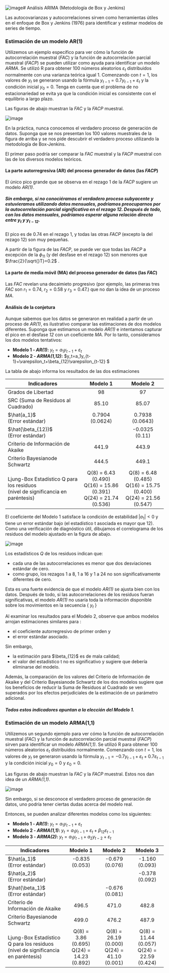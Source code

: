 ![image](https://github.com/alvaroperdomo/World-Econometrics/assets/127871747/211a5160-5256-45f8-93ae-121ab9450cee)# Análisis ARIMA (Metodología de Box y Jenkins)

Las autocovarianzas y autocorrelaciones sirven como herramientas útiles en el enfoque de Box y Jenkins (1976) para identificar y estimar modelos de series de tiempo. 


### Estimación de un modelo AR(1)
Utilizemos un ejemplo específico para ver cómo la función de autocorrelación muestral (_FAC_) y la función de autocorrelación parcial muestral (_FACP_) se pueden utilizar como ayuda para identificar un modelo _ARMA_. 
Se utilizó R para obtener 100 números aleatorios $\varepsilon_t$ distribuidos normalmente con una varianza teórica igual $1$. Comenzando con $t=1$, los valores de $y_t$ se generaron usando la fórmula $y_{t-1}=0.7y_{t-1}+\varepsilon_t$ y la condición inicial $y_0=0$. Tenga en cuenta que el problema de no estacionariedad se evita ya que la condición inicial es consistente con el equilibrio a largo plazo. 

Las figuras de abajo muestran la _FAC_ y la _FACP_ muestral. 

![image](https://github.com/alvaroperdomo/World-Econometrics/assets/127871747/d051567c-1c96-4305-9a5b-f2f9340192da)

En la práctica, nunca conocemos el verdadero proceso de generación de datos. Suponga que se nos presentan los $100$ valores muestrales de la figura de arriba y se nos pide descubrir el verdadero proceso utilizando la metodología de Box-Jenkins. 

El primer paso podría ser comparar la _FAC_ muestral y la _FACP_ muestral con las de los diversos modelos teóricos. 

#### La parte autorregresiva (AR) del proceso generador de datos (las _FACP_)
El único pico grande que se observa en el rezago $1$ de la _FACP_ sugiere un modelo _AR(1)_.

##### Sin embargo, si no conociéramos el verdadero proceso subyacente y estuvieramos utilizando datos mensuales, podríamos preocuparnos por la autocorrelación parcial significativa en el rezago _12_. Después de todo, con los datos mensuales, podríamos esperar alguna relación directa entre $y_t$ y $y_{t-12}$.

El pico es de $0.74$ en el rezago $1$, y todas las otras _FACP_ (excepto la del rezago $12$) son muy pequeñas. 

A partir de la figura de las _FACP_, se puede ver que todas las _FACP_ a excepción de la $\phi_{11}$ (y del desfase en el rezago $12$) son menores que $\frac{2}{\sqrt{}T}=0.2$ . 

#### La parte de media móvil (MA) del proceso generador de datos (las _FAC_)
Las _FAC_ revelan una decaimieto progresivo (por ejemplo, las primeras tres _FAC_ son $r_1=0.74$, $r_2=0.58$ y $r_3=0.47$.) que no dan la idea de un proceso _MA_. 

#### Análisis de la conjetura

Aunque sabemos que los datos se generaron en realidad a partir de un proceso de _AR(1)_, es ilustrativo comparar las estimaciones de dos modelos diferentes. Suponga que estimamos un modelo _AR(1)_ e intentamos capturar el pico en el desfase _12_ con un coeficiente _MA_. Por lo tanto, consideramos los dos modelos tentativos:

* **Modelo 1 - _AR(1)_:** $y_t=a_1y_{t-1}+\varepsilon_t$
* **Modelo 2 - _ARMA(1,12)_:** $y_t=a_1y_{t-1}+\varepsilon_t+\beta_{12}\varepsilon_{t-12} $

La tabla de abajo informa los resultados de las dos estimaciones

| Indicadores                               | Modelo 1       | Modelo 2       | 
|-------------------------------------------|:--------------:|:--------------:|
| Grados de Libertad                        |98              |97              | 
| SRC (Suma de Residuos al Cuadrado)        |85.10           |85.07           | 
| $\hat{a_1}$  <br> (Error estándar)        |0.7904 <br> (0.0624) |0.7938 <br> (0.0643) | 
| $\hat{\beta_{12}}$  <br> (Error estándar) |                |-0.0325 <br> (0.11)  | 
| Criterio de Información de Akaike         |441.9           |443.9           | 
| Criterio Bayesianode Schwartz             |444.5           |449.1           | 
| Ljung-Box Estadístico Q para los residuos <br> (nivel de significancia en paréntesis)      |Q(8) = 6.43 (0.490)   <br> Q(16) = 15.86 (0.391)    <br> Q(24) = 21.74 (0.536) |Q(8) = 6.48 (0.485)  <br>  Q(16) = 15.75 (0.400)  <br>   Q(24) = 21.56 (0.547)          | 

El coeficiente del Modelo 1 satisface la condición de estabilidad $|a_1|<0$ y tiene un error estándar bajo (el estadístico t asociada es mayor que $12$). Como una verificación de diagnóstico útil, dibujamos el correlograma de los residuos del modelo ajustado en la figura de abajo. 

![image](https://github.com/alvaroperdomo/World-Econometrics/assets/127871747/bf030c21-940a-4842-9971-5a42410f7b52)

Los estadísticos _Q_ de los residuos indican que:
* cada una de las autocorrelaciones es menor que dos desviaciones estándar de cero.
* como grupo, los rezagos $1$ a $8$, $1$ a $16$ y $1$ a $24$ no son significativamente diferentes de cero. 

Esta es una fuerte evidencia de que el modelo _AR(1)_ se ajusta bien con los datos. Después de todo, si las autocorrelaciones de los residuos fueran significativas, el modelo _AR(1)_ no usaría toda la información disponible sobre los movimientos en la secuencia { $y_t$ }

Al examinar los resultados para el Modelo 2, observe que ambos modelos arrojan estimaciones similares para :
* el coeficiente autorregresivo de primer orden y
* el error estándar asociado. 

Sin embargo, 
* la estimación para $\beta_{12}\$ es de mala calidad;
* el valor del estadístico t no es significativo y sugiere que debería eliminarse del modelo.
  
Además, la comparación de los valores del Criterio de Información de Akaike y del Criterio Bayesianode Schwartz de los dos modelos sugiere que los beneficios de reducir la Suma de Residuos al Cuadrado se ven superados por los efectos perjudiciales de la estimación de un parámetro adicional. 

##### Todos estos indicadores apuntan a la elección del Modelo 1.

### Estimación de un modelo ARMA(1,1)

Utilizemos un segundo ejemplo para ver cómo la función de autocorrelación muestral (_FAC_) y la función de autocorrelación parcial muestral (_FACP_) sirven para identificar un modelo _ARMA(1,1)_. 
Se utilizó R para obtener 100 números aleatorios $\varepsilon_t$ distribuidos normalmente. Comenzando con $t=1$, los valores de $y_t$ se generaron usando la fórmula $y_{t-1}=-0.7y_{t-1}+\varepsilon_t+0.7\varepsilon_{t-1}$ y la condición inicial $y_0=0$ y $\varepsilon_0=0$. 

Las figuras de abajo muestran la _FAC_ y la _FACP_ muestral. Estos nos dan idea de un _ARMA(1,1)_.


![image](https://github.com/alvaroperdomo/World-Econometrics/assets/127871747/49d0c43b-c2a0-4f54-a68c-baa66931aafd)

Sin embargo, si se desconoce el verdadero proceso de generación de datos, uno podría tener ciertas dudas acerca del modelo real. 

Entonces, se pueden analizar diferentes modelos como los siguientes:

* **Modelo 1 - _AR(1)_:** $y_t=a_1y_{t-1}+\varepsilon_t$
* **Modelo 2 - _ARMA(1,1)_:** $y_t=a_1y_{t-1}+\varepsilon_t+\beta_{12}\varepsilon_{t-1}$
* **Modelo 3 - _ARMA(2)_:** $y_t=a_1y_{t-1}+a_2y_{t-2}+\varepsilon_t$

| Indicadores                               | Modelo 1           | Modelo 2           |Modelo 3            |
|-------------------------------------------|:------------------:|:------------------:|:------------------:|
| $\hat{a_1}$  <br> (Error estándar)        |-0.835 <br> (0.053) |-0.679 <br> (0.076) |-1.160 <br> (0.093) | 
| $\hat{a_2}$  <br> (Error estándar)        |                    |                    |-0.378 <br> (0.092) |
| $\hat{\beta_1}$  <br> (Error estándar)    |                    |-0.676 <br> (0.081) |                    |
| Criterio de Información de Akaike         |496.5               |471.0               |482.8               |  
| Criterio Bayesianode Schwartz             |499.0               |476.2               |487.9               |  
| Ljung-Box Estadístico Q para los residuos <br> (nivel de significancia en paréntesis)      |Q(8) = 3.86 (0.695)   <br> Q(24) = 14.23 (0.892) | Q(8) = 26.19 (0.000)   <br> Q(24) = 41.10 (0.001) | Q(8) = 11.44 (0.057)   <br> Q(24) = 22.59 (0.424) | 
